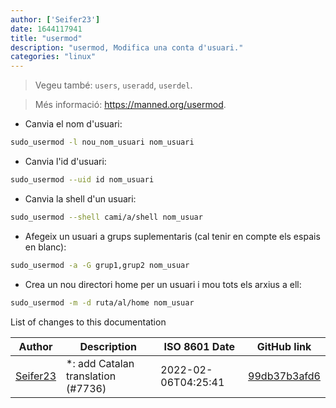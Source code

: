 ```yaml
---
author: ['Seifer23']
date: 1644117941
title: "usermod"
description: "usermod, Modifica una conta d'usuari."
categories: "linux"
---
```

> Vegeu també: `users`, `useradd`, `userdel`.

> Més informació: <https://manned.org/usermod>.

- Canvia el nom d'usuari:

```bash
sudo_usermod -l nou_nom_usuari nom_usuari
```

- Canvia l'id d'usuari:

```bash
sudo_usermod --uid id nom_usuari
```

- Canvia la shell d'un usuari:

```bash
sudo_usermod --shell cami/a/shell nom_usuar
```

- Afegeix un usuari a grups suplementaris (cal tenir en compte els espais en blanc):

```bash
sudo_usermod -a -G grup1,grup2 nom_usuar
```

- Crea un nou directori home per un usuari i mou tots els arxius a ell:

```bash
sudo_usermod -m -d ruta/al/home nom_usuar
```
List of changes to this documentation


Author | Description | ISO 8601 Date | GitHub link
------|-----|-----|-----
[Seifer23](mailto:48915360+Seifer23@users.noreply.github.com) | *: add Catalan translation (#7736) | 2022-02-06T04:25:41 | [99db37b3afd6](https://github.com/tldr-pages/tldr/commit/99db37b3afd6dba836a6d94e4688601fdb3bac98)

